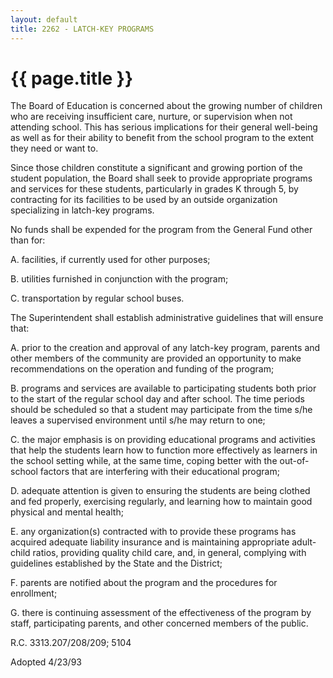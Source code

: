 ```yaml
---
layout: default
title: 2262 - LATCH-KEY PROGRAMS
---
```


{{ page.title }}
================

The Board of Education is concerned about the growing number of children
who are receiving insufficient care, nurture, or supervision when not
attending school. This has serious implications for their general
well-being as well as for their ability to benefit from the school
program to the extent they need or want to.

Since those children constitute a significant and growing portion of the
student population, the Board shall seek to provide appropriate programs
and services for these students, particularly in grades K through 5, by
contracting for its facilities to be used by an outside organization
specializing in latch-key programs.

No funds shall be expended for the program from the General Fund other
than for:

A. facilities, if currently used for other purposes;

B. utilities furnished in conjunction with the program;

C. transportation by regular school buses.

The Superintendent shall establish administrative guidelines that will
ensure that:

A. prior to the creation and approval of any latch-key program, parents
and other members of the community are provided an opportunity to make
recommendations on the operation and funding of the program;

B. programs and services are available to participating students both
prior to the start of the regular school day and after school. The time
periods should be scheduled so that a student may participate from the
time s/he leaves a supervised environment until s/he may return to one;

C. the major emphasis is on providing educational programs and
activities that help the students learn how to function more effectively
as learners in the school setting while, at the same time, coping better
with the out-of-school factors that are interfering with their
educational program;

D. adequate attention is given to ensuring the students are being
clothed and fed properly, exercising regularly, and learning how to
maintain good physical and mental health;

E. any organization(s) contracted with to provide these programs has
acquired adequate liability insurance and is maintaining appropriate
adult-child ratios, providing quality child care, and, in general,
complying with guidelines established by the State and the District;

F. parents are notified about the program and the procedures for
enrollment;

G. there is continuing assessment of the effectiveness of the program by
staff, participating parents, and other concerned members of the public.

R.C. 3313.207/208/209; 5104

Adopted 4/23/93

